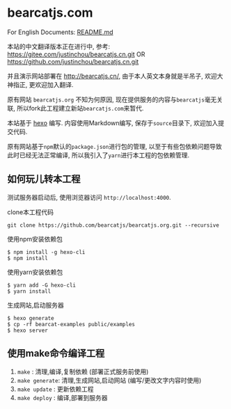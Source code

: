 # bearcatjs.com

For English Documents: [README.md](README.md)

本站的中文翻译版本正在进行中, 参考: https://gitee.com/justinchou/bearcatjs.cn.git OR https://github.com/justinchou/bearcatjs.cn.git

并且演示网站部署在 http://bearcatjs.cn/, 由于本人英文本身就是半吊子, 欢迎大神指正, 更欢迎加入翻译.

原有网站 `bearcatjs.org` 不知为何原因, 现在提供服务的内容与`bearcatjs`毫无关联, 所以fork此工程建立新站`bearcatjs.com`来暂代.

本站基于 [hexo](http://zespia.tw/hexo/) 编写. 内容使用Markdown编写, 保存于`source`目录下, 欢迎加入提交代码.

原有网站基于`npm`默认的`package.json`进行包的管理, 以至于有些包依赖问题导致此时已经无法正常编译, 所以我引入了`yarn`进行本工程的包依赖管理.

## 如何玩儿转本工程

测试服务器启动后, 使用浏览器访问 `http://localhost:4000`.

clone本工程代码
```
git clone https://github.com/bearcatjs/bearcatjs.org.git --recursive
```

使用npm安装依赖包
```
$ npm install -g hexo-cli
$ npm install
```

使用yarn安装依赖包
```
$ yarn add -G hexo-cli
$ yarn install
```

生成网站,启动服务器
```
$ hexo generate
$ cp -rf bearcat-examples public/examples 
$ hexo server
```

## 使用make命令编译工程

1. `make`         : 清理,编译,复制依赖 (部署正式服务前使用)
2. `make generate`: 清理,生成网站,启动网站 (编写/更改文字内容时使用)
3. `make update`  : 更新依赖工程
4. `make deploy`  : 编译,部署到服务器

